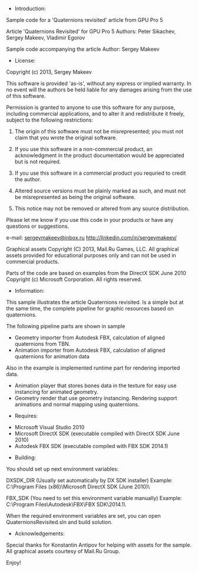 *  Introduction:

Sample code for a 'Quaternions revisited' article from GPU Pro 5

Article 'Quaternions Revisited' for GPU Pro 5
Authors: Peter Sikachev, Sergey Makeev, Vladimir Egorov

Sample code accompanying the article
Author: Sergey Makeev


*  License:

  Copyright (c) 2013, Sergey Makeev

  This software is provided 'as-is', without any express or implied
  warranty.  In no event will the authors be held liable for any damages
  arising from the use of this software.

  Permission is granted to anyone to use this software for any purpose,
  including commercial applications, and to alter it and redistribute it
  freely, subject to the following restrictions:

  1. The origin of this software must not be misrepresented; you must not
     claim that you wrote the original software.

  2. If you use this software in a non-commercial product, an acknowledgment
     in the product documentation would be appreciated but is not required.

  3. If you use this software in a commercial product you requried to credit
     the author.

  4. Altered source versions must be plainly marked as such, and must not be
     misrepresented as being the original software.

  5. This notice may not be removed or altered from any source distribution.
    

   Please let me know if you use this code in your products or have any questions or suggestions.

   e-mail: sergeymakeev@inbox.ru
   http://linkedin.com/in/sergeymakeev/


Graphical assets Copyright (C) 2013, Mail.Ru Games, LLC.
All graphical assets provided for educational purposes only and can not be used in commercial products.

Parts of the code are based on examples from the DirectX SDK June 2010
Copyright (c) Microsoft Corporation. All rights reserved.


*  Information:

This sample illustrates the article Quaternions revisited.
Is a simple but at the same time, the complete pipeline for graphic resources based on quaternions.

The following pipeline parts are shown in sample
- Geometry importer from Autodesk FBX, calculation of aligned quaternions from TBN.
- Animation importer from Autodesk FBX, calculation of aligned quaternions for animation data

Also in the example is implemented runtime part for rendering imported data.
- Animation player that stores bones data in the texture for easy use instancing for animated geometry.
- Geometry render that use geometry instancing. Rendering support animations and normal mapping using quaternions.


*  Requires:

- Microsoft Visual Studio 2010
- Microsoft DirectX SDK (executable compiled with DirectX SDK June 2010)
- Autodesk FBX SDK (executable compiled with FBX SDK 2014.1)


*  Building:

You should set up next environment variables:

DXSDK_DIR (Usually set automatically by DX SDK installer)
Example: C:\Program Files (x86)\Microsoft DirectX SDK (June 2010)\

FBX_SDK (You need to set this environment variable manually)
Example: C:\Program Files\Autodesk\FBX\FBX SDK\2014.1\

When the required environment variables are set, you can open QuaternionsRevisited.sln and build solution.


*  Acknowledgements:

Special thanks for Konstantin Antipov for helping with assets for the sample.
All graphical assets courtesy of Mail.Ru Group.


Enjoy!